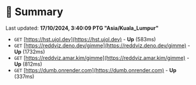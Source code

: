 # 📖 Summary
Last updated: **17/10/2024, 3:40:09 PTG "Asia/Kuala_Lumpur"**

- `GET` [https://hst.ujol.dev](https://hst.ujol.dev) - **Up** (583ms)
- `GET` [https://reddviz.deno.dev/gimme](https://reddviz.deno.dev/gimme) - **Up** (1732ms)
- `GET` [https://reddviz.amar.kim/gimme](https://reddviz.amar.kim/gimme) - **Up** (812ms)
- `GET` [https://dumb.onrender.com](https://dumb.onrender.com) - **Up** (337ms)
